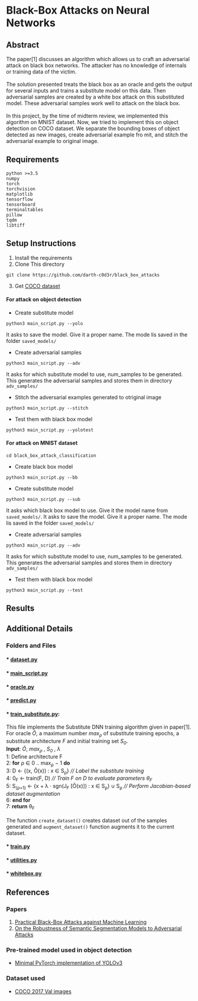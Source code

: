 # Black-Box Attacks on Neural Networks

## Abstract
The paper[1] discusses an algorithm which allows us to craft an adversarial attack on black box networks. The attacker has no knowledge of internals or training data of the victim.
<br><br>
The solution presented treats the black box as an oracle and gets the output for several inputs and trains a substitute model on this data. Then adversarial samples are created by a white box attack on this substituted model. These adversarial samples work well to attack on the black box.
<br><br>
In this project, by the time of midterm review, we implemented this algorithm on MNIST dataset. Now, we tried to implement this on object detection on COCO dataset.
We separate the bounding boxes of object detected as new images, create adversarial example fro mit, and stitch the adversarial example to original image. 

## Requirements
```
python >=3.5
numpy
torch
torchvision
matplotlib
tensorflow
tensorboard
terminaltables
pillow
tqdm
libtiff
```

## Setup Instructions
1. Install the requirements
2. Clone This directory
```
git clone https://github.com/darth-c0d3r/black_box_attacks
```
3. Get [COCO dataset](http://images.cocodataset.org/zips/val2017.zip)
#### For attack on object detection
* Create substitute model
```
python3 main_script.py --yolo
```
It asks to save the model. Give it a proper name. The mode lis saved in the folder ```saved_models/```
* Create adversarial samples
```
python3 main_script.py --adv
```
It asks for which substitute model to use, num_samples to be generated. This generates the adversarial samples and stores them in directory ```adv_samples/```
* Stitch the adversarial examples generated to otriginal image
```
python3 main_script.py --stitch
```
* Test them with black box model
```
python3 main_script.py --yolotest
```
#### For attack on MNIST dataset
```
cd black_box_attack_classification
```
* Create black box model
```
python3 main_script.py --bb
```
* Create substitute model
```
python3 main_script.py --sub
```
It asks which black box model to use. Give it the model name from ```saved_models/```. 
It asks to save the model. Give it a proper name. The mode lis saved in the folder ```saved_models/```
* Create adversarial samples
```
python3 main_script.py --adv
```
It asks for which substitute model to use, num_samples to be generated. This generates the adversarial samples and stores them in directory ```adv_samples/```
* Test them with black box model
```
python3 main_script.py --test
```

## Results


## Additional Details
### Folders and Files
#### * [dataset.py](dataset.py)
#### * [main_script.py](main_script.py)
#### * [oracle.py](oracle.py)
#### * [predict.py](predict.py)
#### * [train_substitute.py](train_substitute.py):
This file implements the Substitute DNN training algorithm given in paper[1]. <br>
For oracle *Õ*, a maximum number *max<sub>ρ</sub>* of substitute training epochs, a substitute architecture *F* and initial training set *S<sub>0</sub>*.
<br>
**Input**: *Õ*, *max<sub>ρ</sub>* , *S<sub>0</sub>* , *λ*
<br>
1:	Define architecture F
<br>
2:	**for** ρ ∈ 0 .. max<sub>ρ</sub> − 1 **do**
<br>
3:		D ← {(x, Õ(x)) : x ∈ S<sub>ρ</sub>}  *// Label the substitute training*
<br>
4:		0<sub>F</sub> ← train(F, D)  *// Train F on D to evaluate parameters θ<sub>F</sub>*
<br>
5:		S<sub>(ρ+1)</sub> ← {x + λ · sgn(J<sub>F</sub> [Õ(x)]) : x ∈ S<sub>ρ</sub>} ∪ S<sub>ρ</sub> *// Perform Jacobian-based dataset augmentation*
<br>
6:		**end for**
<br>
7:	**return** θ<sub>F</sub>
<br><br>
The function ```create_dataset()``` creates dataset out of the samples generated and ```augment_dataset()``` function augments it to the current dataset.

#### * [train.py](train.py)
#### * [utilities.py](utilities.py)
#### * [whitebox.py](whitebox.py)



## References
### Papers
1. [Practical Black-Box Attacks against Machine Learning](https://arxiv.org/pdf/1602.02697.pdf)
2. [On the Robustness of Semantic Segmentation Models to Adversarial Attacks](https://arxiv.org/pdf/1711.09856.pdf)

### Pre-trained model used in object detection
* [Minimal PyTorch implementation of YOLOv3](https://github.com/eriklindernoren/PyTorch-YOLOv3)

### Dataset used
* [COCO 2017 Val images](http://images.cocodataset.org/zips/val2017.zip)
